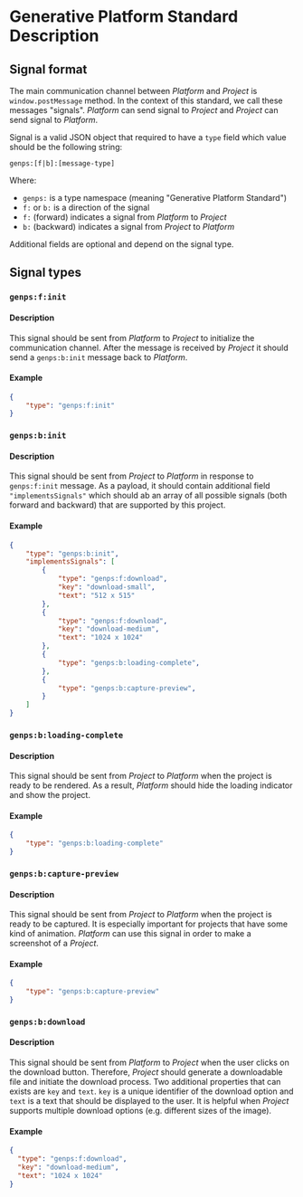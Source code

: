 # Generative Platform Standard Description

## Signal format

The main communication channel between _Platform_ and _Project_ is `window.postMessage` method.
In the context of this standard, we call these messages "signals".
_Platform_ can send signal to _Project_ and _Project_ can send signal to _Platform_.

Signal is a valid JSON object that required to have a `type` field which value should be
the following string:

```
genps:[f|b]:[message-type]
```

Where:
- `genps:` is a type namespace (meaning "Generative Platform Standard")
- `f:` or `b:` is a direction of the signal
- `f:` (forward) indicates a signal from _Platform_ to _Project_
- `b:` (backward) indicates a signal from _Project_ to _Platform_

Additional fields are optional and depend on the signal type.

## Signal types

### `genps:f:init`
#### Description
This signal should be sent from _Platform_ to _Project_ to initialize the communication channel.
After the message is received by _Project_ it should send a `genps:b:init` message back to _Platform_.

#### Example
```json
{
    "type": "genps:f:init"
}
```

### `genps:b:init`
#### Description
This signal should be sent from _Project_ to _Platform_ in response to `genps:f:init` message.
As a payload, it should contain additional field `"implementsSignals"` which should ab an array
of all possible signals (both forward and backward) that are supported by this project.

#### Example
```json
{
    "type": "genps:b:init",
    "implementsSignals": [
        {
            "type": "genps:f:download",
            "key": "download-small",
            "text": "512 x 515"
        },
        {
            "type": "genps:f:download",
            "key": "download-medium",
            "text": "1024 x 1024"
        },
        {
            "type": "genps:b:loading-complete",
        },
        {
            "type": "genps:b:capture-preview",
        }
    ]
}
```

### `genps:b:loading-complete`
#### Description
This signal should be sent from _Project_ to _Platform_ when the project is ready to be rendered.
As a result, _Platform_ should hide the loading indicator and show the project.

#### Example
```json
{
    "type": "genps:b:loading-complete"
}
```

### `genps:b:capture-preview`
#### Description
This signal should be sent from _Project_ to _Platform_ when the project is ready to be captured.
It is especially important for projects that have some kind of animation.
_Platform_ can use this signal in order to make a screenshot of a _Project_.

#### Example
```json
{
    "type": "genps:b:capture-preview"
}
```

### `genps:b:download`
#### Description
This signal should be sent from _Platform_ to _Project_ when the user clicks on the download button.
Therefore, _Project_ should generate a downloadable file and initiate the download process.
Two additional properties that can exists are `key` and `text`. `key` is a unique identifier of the
download option and `text` is a text that should be displayed to the user. It is helpful when
_Project_ supports multiple download options (e.g. different sizes of the image).

#### Example
```json
{
  "type": "genps:f:download",
  "key": "download-medium",
  "text": "1024 x 1024"
}
```



